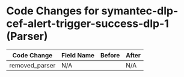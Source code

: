 # Code Changes for symantec-dlp-cef-alert-trigger-success-dlp-1 (Parser)

| Code Change | Field Name | Before | After |
|-------------|------------|--------|-------|
| removed_parser | N/A |  | N/A |